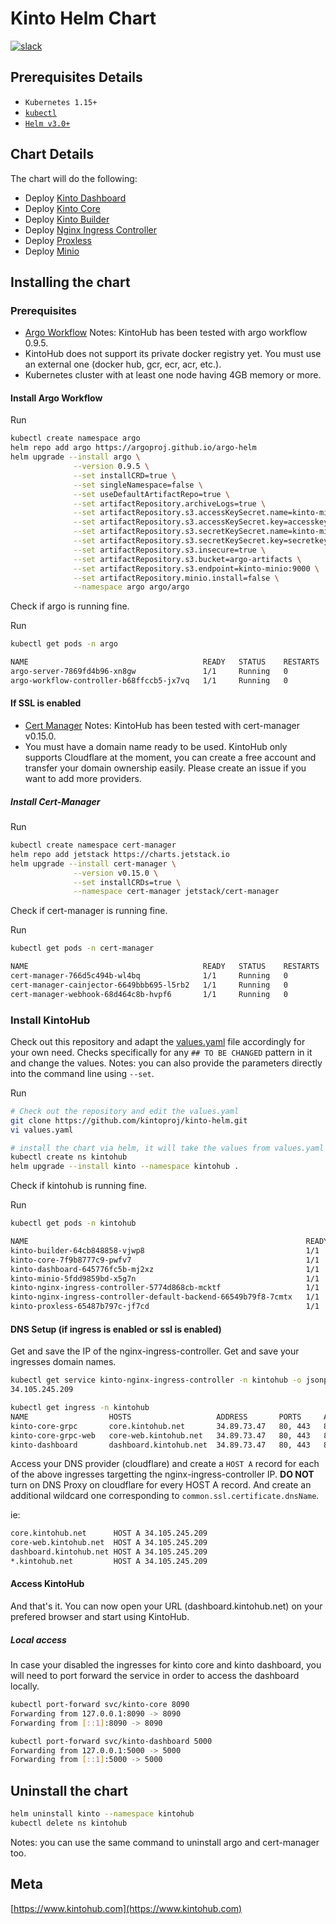 # Kinto Helm Chart
[![slack](https://img.shields.io/badge/slack-kintoproj-brightgreen)](https://join.slack.com/t/kintogoons/shared_invite/zt-mu6bvg79-BmkkdMRRwohJioZggXVYeA)

## Prerequisites Details

- `Kubernetes 1.15+`
- [`kubectl`](https://kubernetes.io/docs/tasks/tools/install-kubectl/)
- [`Helm v3.0+`](https://helm.sh/)

## Chart Details

The chart will do the following:

- Deploy [Kinto Dashboard](https://github.com/kintoproj/kinto-dashboard)
- Deploy [Kinto Core](https://github.com/kintoproj/kinto-core)
- Deploy [Kinto Builder](https://github.com/kintoproj/kinto-builder)
- Deploy [Nginx Ingress Controller](https://github.com/bitnami/charts/tree/master/bitnami/nginx-ingress-controller)
- Deploy [Proxless](https://github.com/bappr/proxless)
- Deploy [Minio](https://github.com/minio/charts)

## Installing the chart

### Prerequisites

- [Argo Workflow](https://github.com/argoproj/argo-workflows)
Notes: KintoHub has been tested with argo workflow 0.9.5.
- KintoHub does not support its private docker registry yet. You must use an external one (docker hub, gcr, ecr, acr, etc.).
- Kubernetes cluster with at least one node having 4GB memory or more.

#### Install Argo Workflow

Run

```sh
kubectl create namespace argo
helm repo add argo https://argoproj.github.io/argo-helm
helm upgrade --install argo \
              --version 0.9.5 \
              --set installCRD=true \
              --set singleNamespace=false \
              --set useDefaultArtifactRepo=true \
              --set artifactRepository.archiveLogs=true \
              --set artifactRepository.s3.accessKeySecret.name=kinto-minio \
              --set artifactRepository.s3.accessKeySecret.key=accesskey \
              --set artifactRepository.s3.secretKeySecret.name=kinto-minio \
              --set artifactRepository.s3.secretKeySecret.key=secretkey \
              --set artifactRepository.s3.insecure=true \
              --set artifactRepository.s3.bucket=argo-artifacts \
              --set artifactRepository.s3.endpoint=kinto-minio:9000 \
              --set artifactRepository.minio.install=false \
              --namespace argo argo/argo
```

Check if argo is running fine.

Run

```sh
kubectl get pods -n argo

NAME                                       READY   STATUS    RESTARTS   AGE
argo-server-7869fd4b96-xn8gw               1/1     Running   0          62s
argo-workflow-controller-b68ffccb5-jx7vq   1/1     Running   0          62s
```

#### If SSL is enabled

- [Cert Manager](https://cert-manager.io/docs/)
Notes: KintoHub has been tested with cert-manager v0.15.0.
- You must have a domain name ready to be used. KintoHub only supports Cloudflare at the moment, you can create a free account and transfer your domain ownership easily. Please create an issue if you want to add more providers.

##### Install Cert-Manager

Run

```sh
kubectl create namespace cert-manager
helm repo add jetstack https://charts.jetstack.io
helm upgrade --install cert-manager \
              --version v0.15.0 \
              --set installCRDs=true \
              --namespace cert-manager jetstack/cert-manager
```

Check if cert-manager is running fine.

Run

```sh
kubectl get pods -n cert-manager

NAME                                       READY   STATUS    RESTARTS   AGE
cert-manager-766d5c494b-wl4bq              1/1     Running   0          33s
cert-manager-cainjector-6649bbb695-l5rb2   1/1     Running   0          33s
cert-manager-webhook-68d464c8b-hvpf6       1/1     Running   0          33s
```

### Install KintoHub

Check out this repository and adapt the [values.yaml](./values.yaml) file accordingly for your own need.
Checks specifically for any `## TO BE CHANGED` pattern in it and change the values.
Notes: you can also provide the parameters directly into the command line using `--set`.

Run

```sh
# Check out the repository and edit the values.yaml
git clone https://github.com/kintoproj/kinto-helm.git
vi values.yaml

# install the chart via helm, it will take the values from values.yaml automatically
kubectl create ns kintohub
helm upgrade --install kinto --namespace kintohub .
```

Check if kintohub is running fine.

Run

```sh
kubectl get pods -n kintohub

NAME                                                              READY   STATUS    RESTARTS   AGE
kinto-builder-64cb848858-vjwp8                                    1/1     Running   0          56s
kinto-core-7f9b8777c9-pwfv7                                       1/1     Running   0          56s
kinto-dashboard-645776fc5b-mj2xz                                  1/1     Running   0          56s
kinto-minio-5fdd9859bd-x5g7n                                      1/1     Running   0          56s
kinto-nginx-ingress-controller-5774d868cb-mcktf                   1/1     Running   0          56s
kinto-nginx-ingress-controller-default-backend-66549b79f8-7cmtx   1/1     Running   0          56s
kinto-proxless-65487b797c-jf7cd                                   1/1     Running   0          56s
```

#### DNS Setup (if ingress is enabled or ssl is enabled)

Get and save the IP of the nginx-ingress-controller.
Get and save your ingresses domain names.

```sh
kubectl get service kinto-nginx-ingress-controller -n kintohub -o jsonpath="{.status.loadBalancer.ingress[0].ip}"
34.105.245.209

kubectl get ingress -n kintohub
NAME                  HOSTS                   ADDRESS       PORTS     AGE
kinto-core-grpc       core.kintohub.net       34.89.73.47   80, 443   8m38s
kinto-core-grpc-web   core-web.kintohub.net   34.89.73.47   80, 443   8m38s
kinto-dashboard       dashboard.kintohub.net  34.89.73.47   80, 443   8m38s
```

Access your DNS provider (cloudflare) and create a `HOST A` record for each of the above ingresses targetting the nginx-ingress-controller IP.
**DO NOT** turn on DNS Proxy on cloudflare for every HOST A record.
And create an additional wildcard one corresponding to `common.ssl.certificate.dnsName`.

ie:

```txt
core.kintohub.net      HOST A 34.105.245.209
core-web.kintohub.net  HOST A 34.105.245.209
dashboard.kintohub.net HOST A 34.105.245.209
*.kintohub.net         HOST A 34.105.245.209
```

#### Access KintoHub

And that's it.
You can now open your URL (dashboard.kintohub.net) on your prefered browser and start using KintoHub.

##### Local access

In case your disabled the ingresses for kinto core and kinto dashboard, you will need to port forward the service in order to access the dashboard locally.

```sh
kubectl port-forward svc/kinto-core 8090
Forwarding from 127.0.0.1:8090 -> 8090
Forwarding from [::1]:8090 -> 8090

kubectl port-forward svc/kinto-dashboard 5000
Forwarding from 127.0.0.1:5000 -> 5000
Forwarding from [::1]:5000 -> 5000
```

## Uninstall the chart

```sh
helm uninstall kinto --namespace kintohub
kubectl delete ns kintohub
```

Notes: you can use the same command to uninstall argo and cert-manager too.

## Meta

[https://www.kintohub.com](https://www.kintohub.com)
